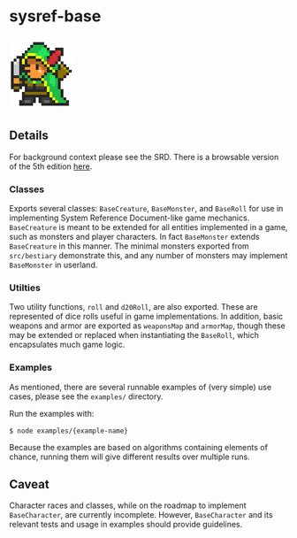# sysref-base
![Reginald the Rogue](img.png)

## Details

For background context please see the SRD. There is a browsable version of the 5th edition [here](https://www.5thsrd.org/).

### Classes

Exports several classes: `BaseCreature`, `BaseMonster`, and `BaseRoll` for use in implementing System Reference Document-like game mechanics. `BaseCreature` is meant to be extended for all entities implemented in a game, such as monsters and player characters. In fact `BaseMonster` extends `BaseCreature` in this manner. The minimal monsters exported from `src/bestiary` demonstrate this, and any number of monsters may implement `BaseMonster` in userland.

### Utilties

Two utility functions, `roll` and `d20Roll`, are also exported. These are represented of dice rolls useful in game implementations. In addition, basic weapons and armor are exported as `weaponsMap` and `armorMap`, though these may be extended or replaced when instantiating the `BaseRoll`, which encapsulates much game logic.

### Examples

As mentioned, there are several  runnable examples of (very simple) use cases, please see the `examples/` directory.

Run the examples with:
```shell
$ node examples/{example-name}
```

Because the examples are based on algorithms containing elements of chance, running them will give different results over multiple runs.

## Caveat

Character races and classes, while on the roadmap to implement `BaseCharacter`, are currently incomplete. However, `BaseCharacter` and its relevant tests and usage in examples should provide guidelines.
